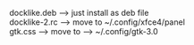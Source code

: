 docklike.deb --> just install as deb file \
docklike-2.rc --> move to ~/.config/xfce4/panel \
gtk.css --> move to --> ~/.config/gtk-3.0
